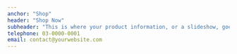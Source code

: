 ```yaml
---
anchor: "Shop"
header: "Shop Now"
subheader: "This is where your product information, or a slideshow, goes."
telephone: 03-0000-0001
email: contact@yourwebsite.com
---
```


